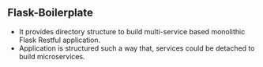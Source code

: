 ## Flask-Boilerplate
- It provides directory structure to build multi-service based monolithic Flask Restful application.
- Application is structured such a way that, services could be detached to build microservices.
